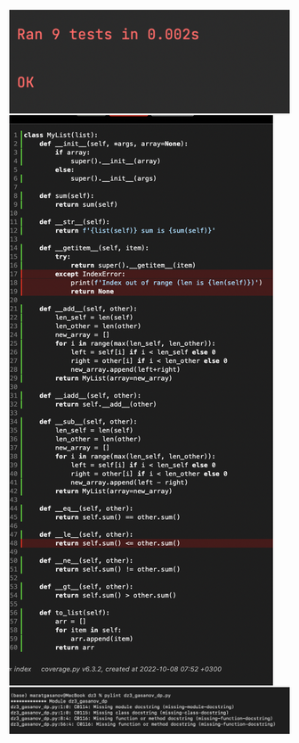 ![test_image](images/test_passed.png)
![coverage_image_1](images/coverage.png)
![coverage_image_full](images/linter.png)